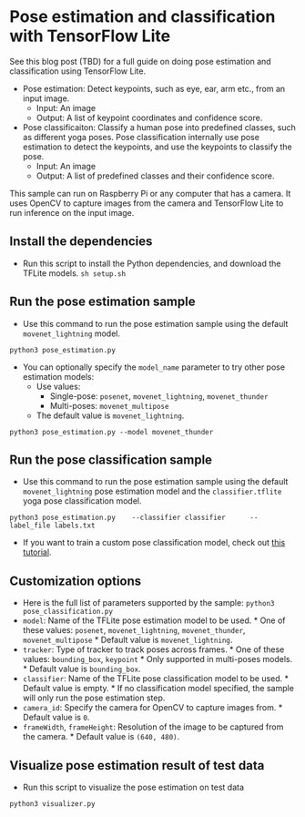 # Pose estimation and classification with TensorFlow Lite

See this blog post (TBD) for a full guide on doing pose estimation and
classification using TensorFlow Lite.
*   Pose estimation: Detect keypoints, such as eye, ear, arm etc., from an input
    image.
    *   Input: An image
    *   Output: A list of keypoint coordinates and confidence score.
*   Pose classificaiton: Classify a human pose into predefined classes, such as
    different yoga poses. Pose classification internally use pose estimation to
    detect the keypoints, and use the keypoints to classify the pose.
    *   Input: An image
    *   Output: A list of predefined classes and their confidence score.

This sample can run on Raspberry Pi or any computer that has a camera. It uses
OpenCV to capture images from the camera and TensorFlow Lite to run inference on
the input image.

## Install the dependencies

*   Run this script to install the Python dependencies, and download the TFLite
    models. `sh setup.sh`

## Run the pose estimation sample

*   Use this command to run the pose estimation sample using the default
    `movenet_lightning` model.

```
python3 pose_estimation.py
```

*   You can optionally specify the `model_name` parameter to try other pose
    estimation models:
    *   Use values:
        * Single-pose: `posenet`, `movenet_lightning`, `movenet_thunder`
        * Multi-poses: `movenet_multipose`
    *   The default value is `movenet_lightning`.

```
python3 pose_estimation.py --model movenet_thunder
```

## Run the pose classification sample

*   Use this command to run the pose estimation sample using the default
    `movenet_lightning` pose estimation model and the `classifier.tflite` yoga
    pose classification model.

```
python3 pose_estimation.py    --classifier classifier      --label_file labels.txt
```

*   If you want to train a custom pose classification model, check out
    [this tutorial](https://www.tensorflow.org/lite/tutorials/pose_classification).

## Customization options

*  Here is the full list of parameters supported by the sample:
```python3 pose_classification.py```
  *   `model`: Name of the TFLite pose estimation model to be used.
    *   One of these values: `posenet`, `movenet_lightning`, `movenet_thunder`, `movenet_multipose`
    *   Default value is `movenet_lightning`.
  *   `tracker`: Type of tracker to track poses across frames.
    *   One of these values: `bounding_box`, `keypoint`
    *   Only supported in multi-poses models.
    *   Default value is `bounding_box`.
  *   `classifier`: Name of the TFLite pose classification model to be used.
    *   Default value is empty.
    *   If no classification model specified, the sample will only run the pose
        estimation step.
  *   `camera_id`: Specify the camera for OpenCV to capture images from.
    *   Default value is `0`.
  *   `frameWidth`, `frameHeight`: Resolution of the image to be captured from
      the camera.
    *   Default value is `(640, 480)`.

## Visualize pose estimation result of test data

*  Run this script to visualize the pose estimation on test data

```python3 visualizer.py```
